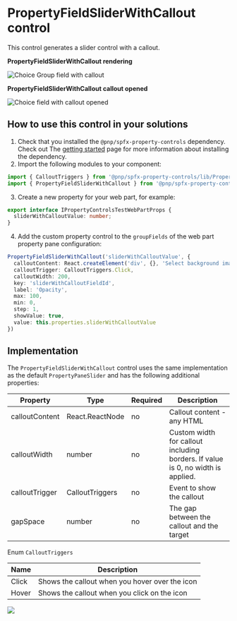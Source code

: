 # PropertyFieldSliderWithCallout control

This control generates a slider control with a callout.

**PropertyFieldSliderWithCallout rendering**

![Choice Group field with callout](../assets/sliderfieldwithcallout.png)


**PropertyFieldSliderWithCallout callout opened**

![Choice field with callout opened](../assets/sliderfieldwithcallout-open.png)

## How to use this control in your solutions

1. Check that you installed the `@pnp/spfx-property-controls` dependency. Check out The [getting started](../../#getting-started) page for more information about installing the dependency.
2. Import the following modules to your component:

```TypeScript
import { CalloutTriggers } from '@pnp/spfx-property-controls/lib/PropertyFieldHeader';
import { PropertyFieldSliderWithCallout } from '@pnp/spfx-property-controls/lib/PropertyFieldSliderWithCallout';
```

3. Create a new property for your web part, for example:

```TypeScript
export interface IPropertyControlsTestWebPartProps {
  sliderWithCalloutValue: number;
}
```

4. Add the custom property control to the `groupFields` of the web part property pane configuration:

```TypeScript
PropertyFieldSliderWithCallout('sliderWithCalloutValue', {
  calloutContent: React.createElement('div', {}, 'Select background image opacity'),
  calloutTrigger: CalloutTriggers.Click,
  calloutWidth: 200,
  key: 'sliderWithCalloutFieldId',
  label: 'Opacity',
  max: 100,
  min: 0,
  step: 1,
  showValue: true,
  value: this.properties.sliderWithCalloutValue
})
```

## Implementation

The `PropertyFieldSliderWithCallout` control uses the same implementation as the default `PropertyPaneSlider` and has the following additional properties:

| Property | Type | Required | Description |
| ---- | ---- | ---- | ---- |
| calloutContent | React.ReactNode | no | Callout content - any HTML |
| calloutWidth | number | no | Custom width for callout including borders. If value is 0, no width is applied. |
| calloutTrigger | CalloutTriggers | no | Event to show the callout |
| gapSpace | number | no | The gap between the callout and the target |

Enum `CalloutTriggers`

| Name | Description |
| ---- | ---- |
| Click | Shows the callout when you hover over the icon |
| Hover | Shows the callout when you click on the icon |


![](https://telemetry.sharepointpnp.com/sp-dev-fx-property-controls/wiki/PropertyFieldSliderWithCallout)

